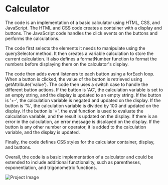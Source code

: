 # Calculator
The code is an implementation of a basic calculator using HTML, CSS, and JavaScript. The HTML and CSS code creates a container with a display and buttons. The JavaScript code handles the click events on the buttons and performs the calculations.

The code first selects the elements it needs to manipulate using the querySelector method. It then creates a variable calculation to store the current calculation. It also defines a formatNumber function to format the numbers before displaying them on the calculator's display.

The code then adds event listeners to each button using a forEach loop. When a button is clicked, the value of the button is retrieved using getAttribute('value'). The code then uses a switch case to handle the different button actions. If the button is 'AC', the calculation variable is set to an empty string, and the display is updated to an empty string. If the button is '+-', the calculation variable is negated and updated on the display. If the button is '%', the calculation variable is divided by 100 and updated on the display. If the button is '=', the eval function is used to evaluate the calculation variable, and the result is updated on the display. If there is an error in the calculation, an error message is displayed on the display. If the button is any other number or operator, it is added to the calculation variable, and the display is updated.

Finally, the code defines CSS styles for the calculator container, display, and buttons.

Overall, the code is a basic implementation of a calculator and could be extended to include additional functionality, such as parentheses, exponentiation, and trigonometric functions.

![Project Image](https://imgur.com/pkg3Y6Z)